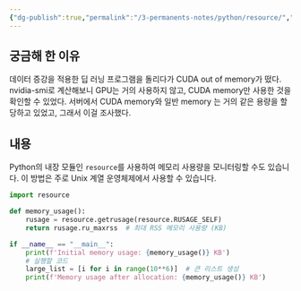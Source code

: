 ```yaml
---
{"dg-publish":true,"permalink":"/3-permanents-notes/python/resource/","noteIcon":"2","created":"2024-11-04T13:32:17.817+09:00","updated":"2024-11-04T13:47:19.691+09:00"}
---
```


## 궁금해 한 이유

데이터 증강을 적용한 딥 러닝 프로그램을 돌리다가 CUDA out of memory가 떴다.
nvidia-smi로 계산해보니 GPU는 거의 사용하지 않고, CUDA memory만 사용한 것을 확인할 수 있었다.
서버에서 CUDA memory와 일반 memory 는 거의 같은 용량을 할당하고 있었고, 그래서 이걸 조사했다.

## 내용

Python의 내장 모듈인 `resource`를 사용하여 메모리 사용량을 모니터링할 수도 있습니다. 이 방법은 주로 Unix 계열 운영체제에서 사용할 수 있습니다.

```python
import resource

def memory_usage():
    rusage = resource.getrusage(resource.RUSAGE_SELF)
    return rusage.ru_maxrss  # 최대 RSS 메모리 사용량 (KB)

if __name__ == "__main__":
    print(f'Initial memory usage: {memory_usage()} KB')
    # 실행할 코드
    large_list = [i for i in range(10**6)]  # 큰 리스트 생성
    print(f'Memory usage after allocation: {memory_usage()} KB')

```
